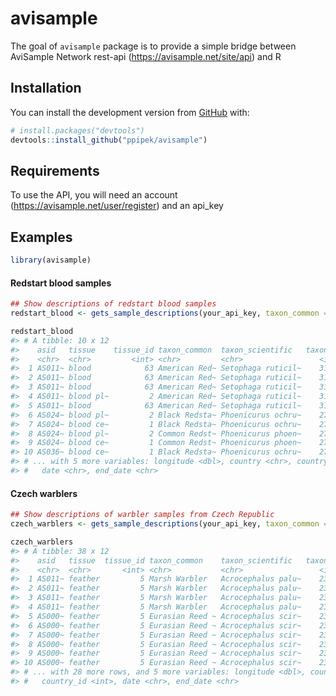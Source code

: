 
<!-- README.md is generated from README.Rmd. Please edit that file -->

# avisample

<!-- badges: start -->

<!-- badges: end -->

The goal of `avisample` package is to provide a simple bridge between
AviSample Network rest-api (<https://avisample.net/site/api>) and R

## Installation

You can install the development version from
[GitHub](https://github.com/) with:

``` r
# install.packages("devtools")
devtools::install_github("ppipek/avisample")
```

## Requirements

To use the API, you will need an account
(<https://avisample.net/user/register>) and an api\_key

## Examples

``` r
library(avisample)
```

#### Redstart blood samples

``` r
## Show descriptions of redstart blood samples
redstart_blood <- gets_sample_descriptions(your_api_key, taxon_common = "redstart", tissue = "blood")
```

``` r
redstart_blood
#> # A tibble: 10 x 12
#>    asid   tissue    tissue_id taxon_common  taxon_scientific   taxon_id latitude
#>    <chr>  <chr>         <int> <chr>         <chr>                 <int>    <dbl>
#>  1 AS011~ blood            63 American Red~ Setophaga ruticil~    31731     18.0
#>  2 AS011~ blood            63 American Red~ Setophaga ruticil~    31731     15.2
#>  3 AS011~ blood            63 American Red~ Setophaga ruticil~    31731     44.6
#>  4 AS011~ blood pl~         2 American Red~ Setophaga ruticil~    31731     44.6
#>  5 AS011~ blood            63 American Red~ Setophaga ruticil~    31731     18.0
#>  6 AS024~ blood pl~         2 Black Redsta~ Phoenicurus ochru~    27311     49.6
#>  7 AS024~ blood ce~         1 Black Redsta~ Phoenicurus ochru~    27311     49.6
#>  8 AS024~ blood pl~         2 Common Redst~ Phoenicurus phoen~    27303     50.2
#>  9 AS024~ blood ce~         1 Common Redst~ Phoenicurus phoen~    27303     50.2
#> 10 AS036~ blood ce~         1 Black Redsta~ Phoenicurus ochru~    27311     48.9
#> # ... with 5 more variables: longitude <dbl>, country <chr>, country_id <int>,
#> #   date <chr>, end_date <chr>
```

#### Czech warblers

``` r
## Show descriptions of warbler samples from Czech Republic
czech_warblers <- gets_sample_descriptions(your_api_key, taxon_common = "warblers", country = "Czech Republic")
```

``` r
czech_warblers
#> # A tibble: 38 x 12
#>    asid   tissue  tissue_id taxon_common    taxon_scientific   taxon_id latitude
#>    <chr>  <chr>       <int> <chr>           <chr>                 <int>    <dbl>
#>  1 AS011~ feather         5 Marsh Warbler   Acrocephalus palu~    23941     49.9
#>  2 AS011~ feather         5 Marsh Warbler   Acrocephalus palu~    23941     48.9
#>  3 AS011~ feather         5 Marsh Warbler   Acrocephalus palu~    23941     48.9
#>  4 AS011~ feather         5 Marsh Warbler   Acrocephalus palu~    23941     48.9
#>  5 AS000~ feather         5 Eurasian Reed ~ Acrocephalus scir~    23942     49.9
#>  6 AS000~ feather         5 Eurasian Reed ~ Acrocephalus scir~    23942     49.9
#>  7 AS000~ feather         5 Eurasian Reed ~ Acrocephalus scir~    23942     48.9
#>  8 AS000~ feather         5 Eurasian Reed ~ Acrocephalus scir~    23942     48.9
#>  9 AS000~ feather         5 Eurasian Reed ~ Acrocephalus scir~    23942     50.5
#> 10 AS000~ feather         5 Eurasian Reed ~ Acrocephalus scir~    23942     50.5
#> # ... with 28 more rows, and 5 more variables: longitude <dbl>, country <chr>,
#> #   country_id <int>, date <chr>, end_date <chr>
```
